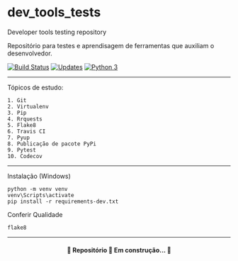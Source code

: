 # dev_tools_tests

Developer tools testing repository

Repositório para testes e aprendisagem de ferramentas que auxiliam o desenvolvedor.

[![Build Status](https://app.travis-ci.com/lucasfmerino/dev_tools_tests.svg?branch=main)](https://app.travis-ci.com/lucasfmerino/dev_tools_tests)
[![Updates](https://pyup.io/repos/github/lucasfmerino/dev_tools_tests/shield.svg)](https://pyup.io/repos/github/lucasfmerino/dev_tools_tests/)
[![Python 3](https://pyup.io/repos/github/lucasfmerino/dev_tools_tests/python-3-shield.svg)](https://pyup.io/repos/github/lucasfmerino/dev_tools_tests/)

---

Tópicos de estudo:

    1. Git
    2. Virtualenv
    3. Pip
    4. Rrquests
    5. Flake8
    6. Travis CI
    7. Pyup
    8. Publicação de pacote PyPi
    9. Pytest
    10. Codecov

---

Instalação (Windows)

```Console
python -m venv venv
venv\Scripts\activate
pip install -r requirements-dev.txt
```

Conferir Qualidade

```Console
flake8

```

---

<h4 align="center"> 
	🚧  Repositório 🚀 Em construção...  🚧
</h4>
